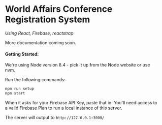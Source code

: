 # World Affairs Conference Registration System

*Using React, Firebase, reactstrap*

More documentation coming soon.

#### Getting Started:

We're using Node version 8.4 - pick it up from the Node website or use nvm.

Run the following commands:

```bash
npm run setup
npm start
```

When it asks for your Firebase API Key, paste that in. You'll need access to a valid Firebase Plan to run a local instance of this server.

The server will output to `http://127.0.0.1:3000/`
